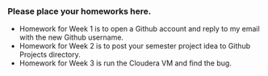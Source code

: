 ### Please place your homeworks here.

- Homework for Week 1 is to open a Github account and reply to my email with the new Github username.
- Homework for Week 2 is to post your semester project idea to Github Projects directory.
- Homework for Week 3 is run the Cloudera VM and find the bug.
